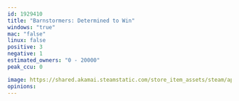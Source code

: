 ```yaml
---
id: 1929410
title: "Barnstormers: Determined to Win"
windows: "true"
mac: "false"
linux: false
positive: 3
negative: 1
estimated_owners: "0 - 20000"
peak_ccu: 0

image: https://shared.akamai.steamstatic.com/store_item_assets/steam/apps/1929410/header.jpg?t=1683133355
opinions:
---
```

